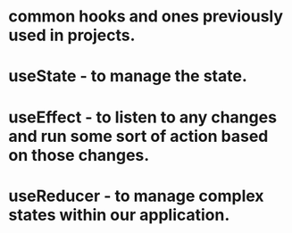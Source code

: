 
# common hooks and ones previously used in projects.
# useState - to manage the state.
# useEffect - to listen to any changes and run some sort of action based on those changes.
# useReducer - to manage complex states within our application.